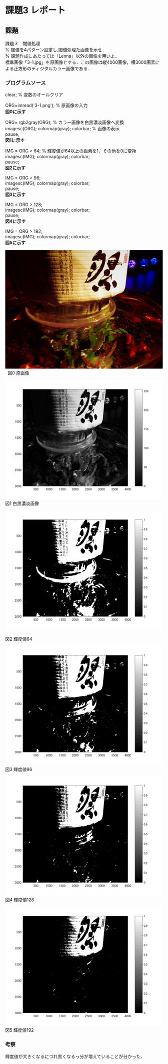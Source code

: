 ﻿# 課題3 レポート  


## 課題  
課題３　閾値処理  
% 閾値を4パターン設定し,閾値処理た画像を示せ．  
% 課題作成にあたっては「Lenna」以外の画像を用いよ．  
標準画像「3-1.jpg」を原画像とする．この画像は縦4000画像，横3000画素による正方形のディジタルカラー画像である.　　

### プログラムソース  
clear; % 変数のオールクリア  

ORG=imread('3-1.png'); % 原画像の入力  
**図0に示す**  

ORG= rgb2gray(ORG); % カラー画像を白黒濃淡画像へ変換  
imagesc(ORG); colormap(gray); colorbar; % 画像の表示  
pause;  
**図1に示す**  

IMG = ORG > 64; % 輝度値が64以上の画素を1，その他を0に変換  
imagesc(IMG); colormap(gray); colorbar;  
pause;  
**図2に示す**  

IMG = ORG > 96;  
imagesc(IMG); colormap(gray); colorbar;  
pause;  
**図3に示す**  

IMG = ORG > 128;  
imagesc(IMG); colormap(gray); colorbar;  
pause;  
**図4に示す**  

IMG = ORG > 192;  
imagesc(IMG); colormap(gray); colorbar;  
**図5に示す**  

![原画像](https://github.com/M8I15/MATLAB_program/blob/master/kadai3/3-1.jpg)  
図0 原画像  

![原画像](https://github.com/M8I15/MATLAB_program/blob/master/kadai3/kadai3-0.png)  
図1 白黒濃淡画像  

![原画像](https://github.com/M8I15/MATLAB_program/blob/master/kadai3/kadai3-1.png)    
図2 輝度値64  

![原画像](https://github.com/M8I15/MATLAB_program/blob/master/kadai3/kadai3-2.png)  
図3 輝度値96  

![原画像](https://github.com/M8I15/MATLAB_program/blob/master/kadai3/kadai3-3.png)  
図4 輝度値128

![原画像](https://github.com/M8I15/MATLAB_program/blob/master/kadai3/kadai3-4.png)  
図5 輝度値192  

### 考察  
輝度値が大きくなるにつれ黒くなるっ分が増えていることが分かった．  

